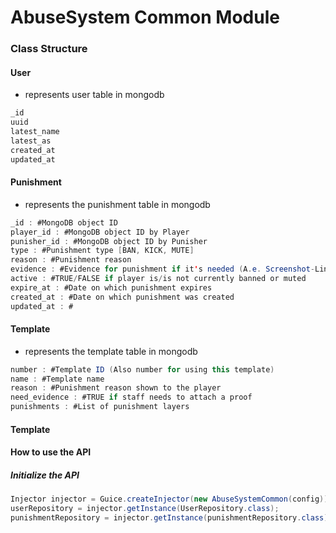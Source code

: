 # AbuseSystem Common Module


### Class Structure
#### User
- represents user table in mongodb
```Java
_id
uuid
latest_name
latest_as
created_at
updated_at
```
#### Punishment
- represents the punishment table in mongodb
```Java
_id : #MongoDB object ID
player_id : #MongoDB object ID by Player
punisher_id : #MongoDB object ID by Punisher
type : #Punishment type [BAN, KICK, MUTE]
reason : #Punishment reason 
evidence : #Evidence for punishment if it's needed (A.e. Screenshot-Link, Video-Link)
active : #TRUE/FALSE if player is/is not currently banned or muted
expire_at : #Date on which punishment expires
created_at : #Date on which punishment was created
updated_at : #
```
#### Template
- represents the template table in mongodb
```Java
number : #Template ID (Also number for using this template)
name : #Template name
reason : #Punishment reason shown to the player
need_evidence : #TRUE if staff needs to attach a proof
punishments : #List of punishment layers
```

#### Template

#### How to use the API

##### Initialize the API 

```Java
Injector injector = Guice.createInjector(new AbuseSystemCommon(config));
userRepository = injector.getInstance(UserRepository.class);
punishmentRepository = injector.getInstance(punishmentRepository.class);
```


